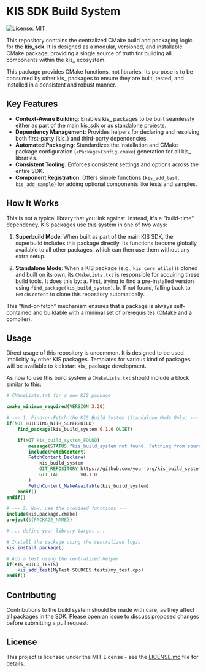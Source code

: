 # KIS SDK Build System

[![License: MIT](https://img.shields.io/badge/License-MIT-yellow.svg)](https://opensource.org/licenses/MIT)

This repository contains the centralized CMake build and packaging logic for the **kis_sdk**. It is designed as a modular, versioned, and installable CMake package, providing a single source of truth for building all components within the kis_ ecosystem.

This package provides CMake functions, not libraries. Its purpose is to be consumed by other kis_ packages to ensure they are built, tested, and installed in a consistent and robust manner.

## Key Features

-   **Context-Aware Building**: Enables kis_ packages to be built seamlessly either as part of the main [kis_sdk](https://github.com/Paolo-Oliverio/kis_sdk) or as standalone projects.
-   **Dependency Management**: Provides helpers for declaring and resolving both first-party (kis_) and third-party dependencies.
-   **Automated Packaging**: Standardizes the installation and CMake package configuration (`<Package>Config.cmake`) generation for all kis_ libraries.
-   **Consistent Tooling**: Enforces consistent settings and options across the entire SDK.
-   **Component Registration**: Offers simple functions (`kis_add_test`, `kis_add_sample`) for adding optional components like tests and samples.

## How It Works

This is not a typical library that you link against. Instead, it's a "build-time" dependency. KIS packages use this system in one of two ways:

1.  **Superbuild Mode**: When built as part of the main KIS SDK, the superbuild includes this package directly. Its functions become globally available to all other packages, which can then use them without any extra setup.

2.  **Standalone Mode**: When a KIS package (e.g., `kis_core_utils`) is cloned and built on its own, its `CMakeLists.txt` is responsible for acquiring these build tools. It does this by:
    a. First, trying to find a pre-installed version using `find_package(kis_build_system)`.
    b. If not found, falling back to `FetchContent` to clone this repository automatically.

This "find-or-fetch" mechanism ensures that a package is always self-contained and buildable with a minimal set of prerequisites (CMake and a compiler).

## Usage

Direct usage of this repository is uncommon. It is designed to be used implicitly by other KIS packages.
Templates for various kind of packages will be available to kickstart kis_ package development.

As now to use this build system a `CMakeLists.txt` should include a block similar to this:

```cmake
# CMakeLists.txt for a new KIS package

cmake_minimum_required(VERSION 3.20)

# --- 1. Find-or-Fetch the KIS Build System (Standalone Mode Only) ---
if(NOT BUILDING_WITH_SUPERBUILD)
    find_package(kis_build_system 0.1.0 QUIET)

    if(NOT kis_build_system_FOUND)
        message(STATUS "kis_build_system not found. Fetching from source...")
        include(FetchContent)
        FetchContent_Declare(
            kis_build_system
            GIT_REPOSITORY https://github.com/your-org/kis_build_system.git
            GIT_TAG        v0.1.0
        )
        FetchContent_MakeAvailable(kis_build_system)
    endif()
endif()

# --- 2. Now, use the provided functions ---
include(kis.package.cmake)
project(${PACKAGE_NAME})

# ... define your library target ...

# Install the package using the centralized logic
kis_install_package()

# Add a test using the centralized helper
if(KIS_BUILD_TESTS)
    kis_add_test(MyTest SOURCES tests/my_test.cpp)
endif()
```

## Contributing

Contributions to the build system should be made with care, as they affect all packages in the SDK. Please open an issue to discuss proposed changes before submitting a pull request.

## License

This project is licensed under the MIT License - see the [LICENSE.md](LICENSE.md) file for details.
